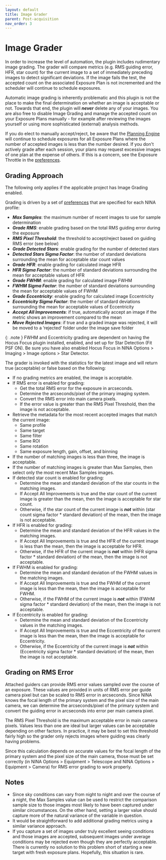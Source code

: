 ```yaml
---
layout: default
title: Image Grader
parent: Post-acquisition
nav_order: 3
---
```


# Image Grader

In order to increase the level of automation, the plugin includes rudimentary image grading.  The grader will compare metrics (e.g. RMS guiding error, HFR, star count) for the current image to a set of immediately preceding images to detect significant deviations.  If the image fails the test, the accepted count on the associated Exposure Plan is not incremented and the scheduler will continue to schedule exposures.

Automatic image grading is inherently problematic and this plugin is not the place to make the final determination on whether an image is acceptable or not.  Towards that end, the plugin will **_never_** delete any of your images.  You are also free to disable Image Grading and manage the accepted count on your Exposure Plans manually - for example after reviewing the images yourself or using more sophisticated (external) analysis methods.

If you do elect to manually accept/reject, be aware that the [Planning Engine](../concepts/planning-engine.html) will continue to schedule exposures for all Exposure Plans where the number of accepted images is less than the number desired.  If you don't actively grade after each session, your plans may request excessive images of one plan at the expense of others.  If this is a concern, see the Exposure Throttle in the [preferences](../target-management/profiles.html#general-preferences).

## Grading Approach

The following only applies if the applicable project has Image Grading enabled.

Grading is driven by a set of [preferences](../target-management/profiles.html#image-grader) that are specified for each NINA profile:
* **_Max Samples_**: the maximum number of recent images to use for sample determination
* **_Grade RMS_**: enable grading based on the total RMS guiding error during the exposure
* **_RMS Pixel Threshold_**: the threshold to accept/reject based on guiding RMS error (see below)
* **_Grade Detected Stars_**: enable grading for the number of detected stars
* **_Detected Stars Sigma Factor_**: the number of standard deviations surrounding the mean for acceptable star count values
* **_Grade HFR_**: enable grading for calculated image HFR
* **_HFR Sigma Factor_**: the number of standard deviations surrounding the mean for acceptable values of HFR
* **_Grade FWHM_**: enable grading for calculated image FWHM
* **_FWHM Sigma Factor_**: the number of standard deviations surrounding the mean for acceptable values of FWHM
* **_Grade Eccentricity_**: enable grading for calculated image Eccentricity
* **_Eccentricity Sigma Factor_**: the number of standard deviations surrounding the mean for acceptable values of Eccentricity
* **_Accept All Improvements_**: if true, automatically accept an image if the metric shows an improvement compared to the mean
* **_Move Rejected Images_**: if true and a graded image was rejected, it will be moved to a ‘rejected’ folder under the image save folder

{: .note }
FWHM and Eccentricity grading are dependent on having the Hocus Focus plugin installed, enabled, and set up for Star Detection (Fit PSF ON). Be sure you have also enabled Hocus Focus in NINA Options > Imaging > Image options > Star Detector.

The grader is invoked with the statistics for the latest image and will return true (acceptable) or false based on the following:
* If no grading metrics are enabled, the image is acceptable.
* If RMS error is enabled for grading:
  * Get the total RMS error for the exposure in arcseconds.
  * Determine the arcseconds/pixel of the primary imaging system.
  * Convert the RMS error into main camera pixels.
  * If the error value is greater than the RMS Pixel Threshold, then the image is not acceptable.
* Retrieve the metadata for the most recent accepted images that match the current image:
  * Same profile
  * Same target
  * Same filter
  * Same ROI
  * Same rotation
  * Same exposure length, gain, offset, and binning
* If the number of matching images is less than three, the image is acceptable.
* If the number of matching images is greater than Max Samples, then select only the most recent Max Samples images.
* If detected star count is enabled for grading:
  * Determine the mean and standard deviation of the star counts in the matching images.
  * If Accept All Improvements is true and the star count of the current image is greater than the mean, then the image is acceptable for star count.
  * Otherwise, if the star count of the current image is _**not**_ within (star count sigma factor * standard deviation) of the mean, then the image is not acceptable.
* If HFR is enabled for grading:
  * Determine the mean and standard deviation of the HFR values in the matching images.
  * If Accept All Improvements is true and the HFR of the current image is less than the mean, then the image is acceptable for HFR.
  * Otherwise, if the HFR of the current image is _**not**_ within (HFR sigma factor * standard deviation) of the mean, then the image is not acceptable.
* If FWHM is enabled for grading:
  * Determine the mean and standard deviation of the FWHM values in the matching images.
  * If Accept All Improvements is true and the FWHM of the current image is less than the mean, then the image is acceptable for FWHM.
  * Otherwise, if the FWHM of the current image is _**not**_ within (FWHM sigma factor * standard deviation) of the mean, then the image is not acceptable.
* If Eccentricity is enabled for grading:
  * Determine the mean and standard deviation of the Eccentricity values in the matching images.
  * If Accept All Improvements is true and the Eccentricity of the current image is less than the mean, then the image is acceptable for Eccentricity.
  * Otherwise, if the Eccentricity of the current image is _**not**_ within (Eccentricity sigma factor * standard deviation) of the mean, then the image is not acceptable.

## Grading on RMS Error
Attached guiders can provide RMS error values sampled over the course of an exposure.  These values are provided in units of RMS error per guide camera pixel but can be scaled to RMS error in arcseconds.  Since NINA knows the focal length of the primary system and the pixel size of the main camera, we can determine the arcseconds/pixel of the primary system and convert the guiding error in arcseconds into error per main camera pixel.

The RMS Pixel Threshold is the maximum acceptable error in main camera pixels.  Values less than one are ideal but larger values can be acceptable depending on other factors.  In practice, it may be best to set this threshold fairly high so the grader only rejects images where guiding was clearly having problems.

Since this calculation depends on accurate values for the focal length of the primary system and the pixel size of the main camera, those must be set correctly (in NINA Options > Equipment > Telescope and NINA Options > Equipment > Camera) for RMS error grading to work properly.

## Notes
* Since sky conditions can vary from night to night and over the course of a night, the Max Samples value can be used to restrict the comparison sample size to those images most likely to have been captured under similar circumstances.  On the other hand, setting a larger value should capture more of the natural variance of the variable in question.
* It would be straightforward to add additional grading metrics using a similar variance approach.
* If you capture a set of images under truly excellent seeing conditions and those images are accepted, subsequent images under average conditions may be rejected even though they are perfectly acceptable.  There is currently no solution to this problem short of starting a new target with fresh exposure plans.  Hopefully, this situation is rare.
